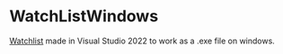 # WatchListWindows

[Watchlist](https://github.com/tapscodes/WatchList) made in Visual Studio 2022 to work as a .exe file on windows.